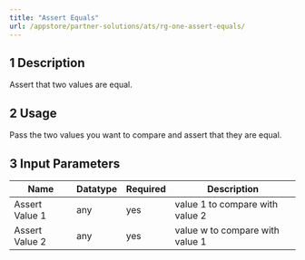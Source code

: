 ```yaml
---
title: "Assert Equals"
url: /appstore/partner-solutions/ats/rg-one-assert-equals/
---
```


## 1 Description

Assert that two values are equal.

## 2 Usage

Pass the two values you want to compare and assert that they are equal.

## 3 Input Parameters

Name | Datatype | Required | Description
---- | -------- | ------- |---------------
Assert Value 1 | any | yes | value 1 to compare with value 2
Assert Value 2 | any | yes | value w to compare with value 1
